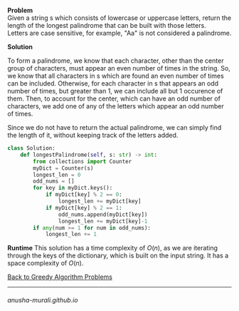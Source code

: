 
**Problem**   
Given a string s which consists of lowercase or uppercase letters, return the length of the longest palindrome that can be built with those letters.  
Letters are case sensitive, for example, "Aa" is not considered a palindrome.


**Solution** 

To form a palindrome, we know that each character, other than the center group of characters, must appear an even number of times in the string. So, we know that all characters in s which are found an even number of times can be included. Otherwise, for each character in s that appears an odd number of times, but greater than 1, we can include all but 1 occurence of them. Then, to account for the center, which can have an odd number of characters, we add one of any of the letters which appear an odd number of times. 

Since we do not have to return the actual palindrome, we can simply find the length of it, without keeping track of the letters added. 

```python
class Solution:
    def longestPalindrome(self, s: str) -> int:
        from collections import Counter
        myDict = Counter(s)
        longest_len = 0 
        odd_nums = []
        for key in myDict.keys():
            if myDict[key] % 2 == 0:
                longest_len += myDict[key]
            if myDict[key] % 2 == 1: 
                odd_nums.append(myDict[key])
                longest_len += myDict[key]-1
        if any(num >= 1 for num in odd_nums):
            longest_len += 1 
```

**Runtime**
This solution has a time complexity of $O(n)$, as we are iterating through the keys of the dictionary, which is built on the input string. It has a space complexity of $O(n)$. 

[Back to Greedy Algorithm Problems](./problems.md)

* * *
###### anusha-murali.github.io
